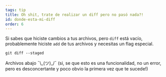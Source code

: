 ```yaml
---
tags: tip
title: Oh shit, trate de realizar un diff pero no pasó nada?!
id: donde-esta-mi-diff
order: 6
---
```


Si sabes que hiciste cambios a tus archivos, pero `diff` está vacío, probablemente hiciste `add` de tus archivos y necesitas un flag especial.

```git
git diff --staged
```

Archivos abajo &macr;\\\_(ツ)\_/&macr; (si, se que esto es una funcionalidad, no un error, pero es desconcertante y poco obvio la primera vez que te sucede!)
